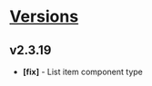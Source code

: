 # [Versions](https://github.com/Tracktor/design-system/releases)

## v2.3.19
- **[fix]** - List item component type

